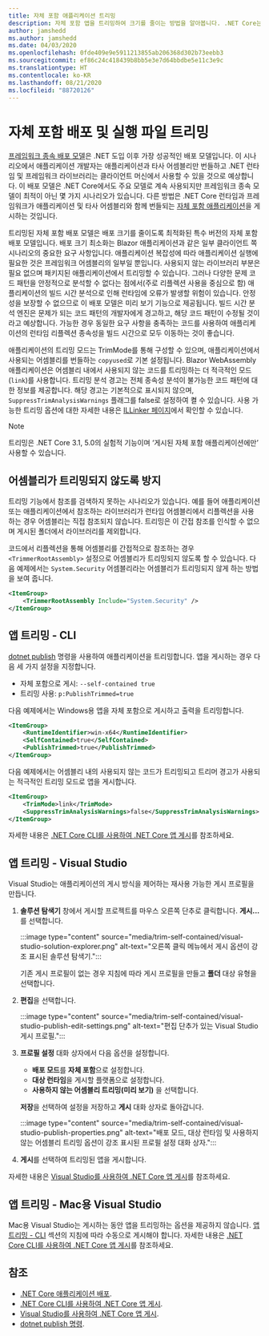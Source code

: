 ```yaml
---
title: 자체 포함 애플리케이션 트리밍
description: 자체 포함 앱을 트리밍하여 크기를 줄이는 방법을 알아봅니다. .NET Core는 게시된 자체 포함 앱과 런타임을 묶고, 일반적으로 필요한 수준보다 더 많은 런타임을 포함합니다.
author: jamshedd
ms.author: jamshedd
ms.date: 04/03/2020
ms.openlocfilehash: 0fde409e9e5911213855ab206368d302b73eebb3
ms.sourcegitcommit: ef86c24c418439b8bb5e3e7d64bbdbe5e11c3e9c
ms.translationtype: HT
ms.contentlocale: ko-KR
ms.lasthandoff: 08/21/2020
ms.locfileid: "88720126"
---
```

# <a name="trim-self-contained-deployments-and-executables"></a>자체 포함 배포 및 실행 파일 트리밍

[프레임워크 종속 배포 모델](index.md#publish-framework-dependent)은 .NET 도입 이후 가장 성공적인 배포 모델입니다. 이 시나리오에서 애플리케이션 개발자는 애플리케이션과 타사 어셈블리만 번들하고 .NET 런타임 및 프레임워크 라이브러리는 클라이언트 머신에서 사용할 수 있을 것으로 예상합니다. 이 배포 모델은 .NET Core에서도 주요 모델로 계속 사용되지만 프레임워크 종속 모델이 최적이 아닌 몇 가지 시나리오가 있습니다. 다른 방법은 .NET Core 런타임과 프레임워크가 애플리케이션 및 타사 어셈블리와 함께 번들되는 [자체 포함 애플리케이션](index.md#publish-self-contained)을 게시하는 것입니다.

트리밍된 자체 포함 배포 모델은 배포 크기를 줄이도록 최적화된 특수 버전의 자체 포함 배포 모델입니다. 배포 크기 최소화는 Blazor 애플리케이션과 같은 일부 클라이언트 쪽 시나리오의 중요한 요구 사항입니다. 애플리케이션 복잡성에 따라 애플리케이션 실행에 필요한 것은 프레임워크 어셈블리의 일부일 뿐입니다. 사용되지 않는 라이브러리 부분은 필요 없으며 패키지된 애플리케이션에서 트리밍할 수 있습니다. 그러나 다양한 문제 코드 패턴을 안정적으로 분석할 수 없다는 점에서(주로 리플렉션 사용을 중심으로 함) 애플리케이션의 빌드 시간 분석으로 인해 런타임에 오류가 발생할 위험이 있습니다. 안정성을 보장할 수 없으므로 이 배포 모델은 미리 보기 기능으로 제공됩니다. 빌드 시간 분석 엔진은 문제가 되는 코드 패턴의 개발자에게 경고하고, 해당 코드 패턴이 수정될 것이라고 예상합니다. 가능한 경우 동일한 요구 사항을 충족하는 코드를 사용하여 애플리케이션의 런타임 리플렉션 종속성을 빌드 시간으로 모두 이동하는 것이 좋습니다.

애플리케이션의 트리밍 모드는 TrimMode를 통해 구성할 수 있으며, 애플리케이션에서 사용되는 어셈블리를 번들하는 `copyused`로 기본 설정됩니다. Blazor WebAssembly 애플리케이션은 어셈블리 내에서 사용되지 않는 코드를 트리밍하는 더 적극적인 모드(`link`)를 사용합니다. 트리밍 분석 경고는 전체 종속성 분석이 불가능한 코드 패턴에 대한 정보를 제공합니다. 해당 경고는 기본적으로 표시되지 않으며, `SuppressTrimAnalysisWarnings` 플래그를 false로 설정하여 켤 수 있습니다. 사용 가능한 트리밍 옵션에 대한 자세한 내용은 [ILLinker 페이지](https://github.com/mono/linker/blob/master/docs/illink-options.md)에서 확인할 수 있습니다.

> [!NOTE]
> 트리밍은 .NET Core 3.1, 5.0의 실험적 기능이며 ‘게시된 자체 포함 애플리케이션에만’ 사용할 수 있습니다.

## <a name="prevent-assemblies-from-being-trimmed"></a>어셈블리가 트리밍되지 않도록 방지

트리밍 기능에서 참조를 검색하지 못하는 시나리오가 있습니다. 예를 들어 애플리케이션 또는 애플리케이션에서 참조하는 라이브러리가 런타임 어셈블리에서 리플렉션을 사용하는 경우 어셈블리는 직접 참조되지 않습니다. 트리밍은 이 간접 참조를 인식할 수 없으며 게시된 폴더에서 라이브러리를 제외합니다.

코드에서 리플렉션을 통해 어셈블리를 간접적으로 참조하는 경우 `<TrimmerRootAssembly>` 설정으로 어셈블리가 트리밍되지 않도록 할 수 있습니다. 다음 예제에서는 `System.Security` 어셈블리라는 어셈블리가 트리밍되지 않게 하는 방법을 보여 줍니다.

```xml
<ItemGroup>
    <TrimmerRootAssembly Include="System.Security" />
</ItemGroup>
```

## <a name="trim-your-app---cli"></a>앱 트리밍 - CLI

[dotnet publish](../tools/dotnet-publish.md) 명령을 사용하여 애플리케이션을 트리밍합니다. 앱을 게시하는 경우 다음 세 가지 설정을 지정합니다.

- 자체 포함으로 게시: `--self-contained true`
- 트리밍 사용: `p:PublishTrimmed=true`

다음 예제에서는 Windows용 앱을 자체 포함으로 게시하고 출력을 트리밍합니다.

```xml
<ItemGroup>
    <RuntimeIdentifier>win-x64</RuntimeIdentifier>
    <SelfContained>true</SelfContained>
    <PublishTrimmed>true</PublishTrimmed>
</ItemGroup>
```

다음 예제에서는 어셈블리 내의 사용되지 않는 코드가 트리밍되고 트리머 경고가 사용되는 적극적인 트리밍 모드로 앱을 게시합니다.

```xml
<ItemGroup>
    <TrimMode>link</TrimMode>
    <SuppressTrimAnalysisWarnings>false</SuppressTrimAnalysisWarnings>
</ItemGroup>
```

자세한 내용은 [.NET Core CLI를 사용하여 .NET Core 앱 게시](deploy-with-cli.md)를 참조하세요.

## <a name="trim-your-app---visual-studio"></a>앱 트리밍 - Visual Studio

Visual Studio는 애플리케이션의 게시 방식을 제어하는 재사용 가능한 게시 프로필을 만듭니다.

01. **솔루션 탐색기** 창에서 게시할 프로젝트를 마우스 오른쪽 단추로 클릭합니다. **게시...** 를 선택합니다.

    :::image type="content" source="media/trim-self-contained/visual-studio-solution-explorer.png" alt-text="오른쪽 클릭 메뉴에서 게시 옵션이 강조 표시된 솔루션 탐색기.":::

    기존 게시 프로필이 없는 경우 지침에 따라 게시 프로필을 만들고 **폴더** 대상 유형을 선택합니다.

01. **편집**을 선택합니다.

    :::image type="content" source="media/trim-self-contained/visual-studio-publish-edit-settings.png" alt-text="편집 단추가 있는 Visual Studio 게시 프로필.":::

01. **프로필 설정** 대화 상자에서 다음 옵션을 설정합니다.

    - **배포 모드**를 **자체 포함**으로 설정합니다.
    - **대상 런타임**을 게시할 플랫폼으로 설정합니다.
    - **사용하지 않는 어셈블리 트리밍(미리 보기)** 을 선택합니다.

    **저장**을 선택하여 설정을 저장하고 **게시** 대화 상자로 돌아갑니다.

    :::image type="content" source="media/trim-self-contained/visual-studio-publish-properties.png" alt-text="배포 모드, 대상 런타임 및 사용하지 않는 어셈블리 트리밍 옵션이 강조 표시된 프로필 설정 대화 상자.":::

01. **게시**를 선택하여 트리밍된 앱을 게시합니다.

자세한 내용은 [Visual Studio를 사용하여 .NET Core 앱 게시](deploy-with-vs.md)를 참조하세요.

## <a name="trim-your-app---visual-studio-for-mac"></a>앱 트리밍 - Mac용 Visual Studio

Mac용 Visual Studio는 게시하는 동안 앱을 트리밍하는 옵션을 제공하지 않습니다. [앱 트리밍 - CLI](#trim-your-app---cli) 섹션의 지침에 따라 수동으로 게시해야 합니다. 자세한 내용은 [.NET Core CLI를 사용하여 .NET Core 앱 게시](deploy-with-cli.md)를 참조하세요.

## <a name="see-also"></a>참조

- [.NET Core 애플리케이션 배포](index.md).
- [.NET Core CLI를 사용하여 .NET Core 앱 게시](deploy-with-cli.md).
- [Visual Studio를 사용하여 .NET Core 앱 게시](deploy-with-vs.md).
- [dotnet publish 명령](../tools/dotnet-publish.md).
